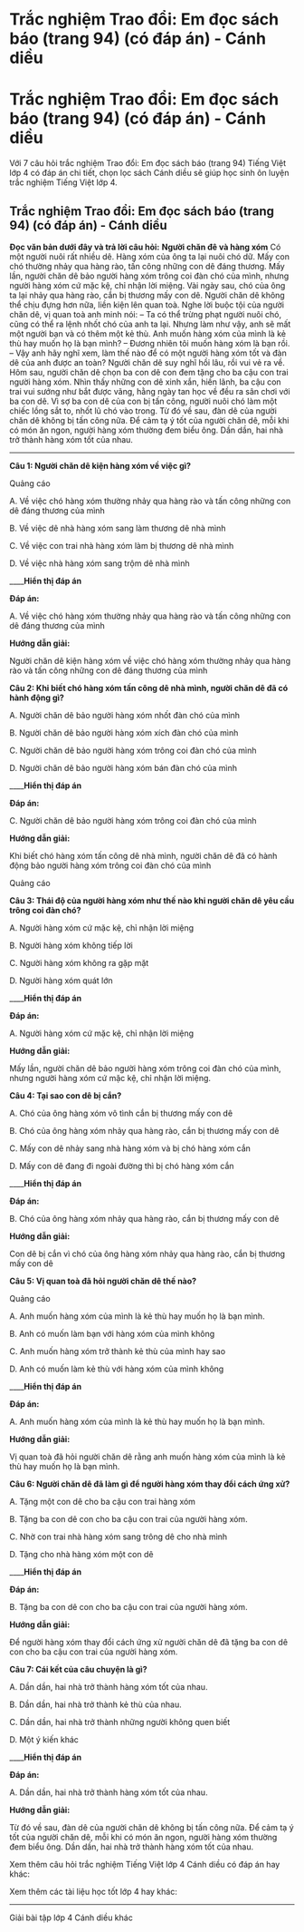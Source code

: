 # Trắc nghiệm Trao đổi: Em đọc sách báo (trang 94) (có đáp án) - Cánh diều

# Trắc nghiệm Trao đổi: Em đọc sách báo (trang 94) (có đáp án) - Cánh diều

Với 7 câu hỏi trắc nghiệm Trao đổi: Em đọc sách báo (trang 94) Tiếng Việt lớp 4 có đáp án chi tiết, chọn lọc sách Cánh diều sẽ giúp học sinh ôn luyện trắc nghiệm Tiếng Việt lớp 4.

## Trắc nghiệm Trao đổi: Em đọc sách báo (trang 94) (có đáp án) - Cánh diều

**Đọc văn bản dưới đây và trả lời câu hỏi:** **Người chăn đê và hàng xóm** Có một người nuôi rất nhiều dê. Hàng xóm của ông ta lại nuôi chó dữ. Mấy con chó thường nhảy qua hàng rào, tấn công những con dê đáng thương. Mấy lần, người chăn dê bảo người hàng xóm trông coi đàn chó của mình, nhưng người hàng xóm cứ mặc kệ, chỉ nhận lời miệng. Vài ngày sau, chó của ông ta lại nhảy qua hàng rào, cắn bị thương mấy con dê. Người chăn dê không thể chịu đựng hơn nữa, liền kiện lên quan toà. Nghe lời buộc tội của người chăn dê, vị quan toà anh minh nói: – Ta có thể trừng phạt người nuôi chó, cũng có thể ra lệnh nhốt chó của anh ta lại. Nhưng làm như vậy, anh sẽ mất một người bạn và có thêm một kẻ thù. Anh muốn hàng xóm của mình là kẻ thù hay muốn họ là bạn mình? – Đương nhiên tôi muốn hàng xóm là bạn rồi. – Vậy anh hãy nghĩ xem, làm thế nào để có một người hàng xóm tốt và đàn dê của anh được an toàn? Người chăn dê suy nghĩ hồi lâu, rồi vui vẻ ra về. Hôm sau, người chăn dê chọn ba con dê con đem tặng cho ba cậu con trai người hàng xóm. Nhìn thấy những con dê xinh xắn, hiền lãnh, ba cậu con trai vui sướng như bắt được vãng, hằng ngày tan học về đều ra sân chơi với ba con dê. Vì sợ ba con dê của con bị tấn công, người nuôi chó làm một chiếc lồng sắt to, nhốt lũ chó vào trong. Từ đó về sau, đàn dê của người chăn dê không bị tấn công nữa. Để cảm tạ ý tốt của người chăn dê, mỗi khi có món ăn ngon, người hàng xóm thường đem biểu ông. Dần dần, hai nhà trở thành hàng xóm tốt của nhau.   
  
---  
  
**Câu 1: Người chăn dê kiện hàng xóm về việc gì?**

Quảng cáo

A. Về việc chó hàng xóm thường nhảy qua hàng rào và tấn công những con dê đáng thương của mình

B. Về việc dê nhà hàng xóm sang làm thương dê nhà mình

C. Về việc con trai nhà hàng xóm làm bị thương dê nhà mình

D. Về việc nhà hàng xóm sang trộm dê nhà mình

____**Hiển thị đáp án**

**Đáp án:**

A. Về việc chó hàng xóm thường nhảy qua hàng rào và tấn công những con dê đáng thương của mình

**Hướng dẫn giải:**

Người chăn dê kiện hàng xóm về việc chó hàng xóm thường nhảy qua hàng rào và tấn công những con dê đáng thương của mình

**Câu 2: Khi biết chó hàng xóm tấn công dê nhà mình, người chăn dê đã có hành động gì?**

A. Người chăn dê bảo người hàng xóm nhốt đàn chó của mình

B. Người chăn dê bảo người hàng xóm xích đàn chó của mình

C. Người chăn dê bảo người hàng xóm trông coi đàn chó của mình

D. Người chăn dê bảo người hàng xóm bán đàn chó của mình

____**Hiển thị đáp án**

**Đáp án:**

C. Người chăn dê bảo người hàng xóm trông coi đàn chó của mình

**Hướng dẫn giải:**

Khi biết chó hàng xóm tấn công dê nhà mình, người chăn dê đã có hành động bảo người hàng xóm trông coi đàn chó của mình

Quảng cáo

**Câu 3: Thái độ của người hàng xóm như thế nào khi người chăn dê yêu cầu trông coi đàn chó?**

A. Người hàng xóm cứ mặc kệ, chỉ nhận lời miệng

B. Người hàng xóm không tiếp lời

C. Người hàng xóm không ra gặp mặt

D. Người hàng xóm quát lớn

____**Hiển thị đáp án**

**Đáp án:**

A. Người hàng xóm cứ mặc kệ, chỉ nhận lời miệng

**Hướng dẫn giải:**

Mấy lần, người chăn dê bảo người hàng xóm trông coi đàn chó của mình, nhưng người hàng xóm cứ mặc kệ, chỉ nhận lời miệng.

**Câu 4: Tại sao con dê bị cắn?**

A. Chó của ông hàng xóm vô tình cắn bị thương mấy con dê

B. Chó của ông hàng xóm nhảy qua hàng rào, cắn bị thương mấy con dê

C. Mấy con dê nhảy sang nhà hàng xóm và bị chó hàng xóm cắn

D. Mấy con dê đang đi ngoài đường thì bị chó hàng xóm cắn

____**Hiển thị đáp án**

**Đáp án:**

B. Chó của ông hàng xóm nhảy qua hàng rào, cắn bị thương mấy con dê

**Hướng dẫn giải:**

Con dê bị cắn vì chó của ông hàng xóm nhảy qua hàng rào, cắn bị thương mấy con dê

**Câu 5: Vị quan toà đã hỏi người chăn dê thế nào?**

Quảng cáo

A. Anh muốn hàng xóm của mình là kẻ thù hay muốn họ là bạn mình.

B. Anh có muốn làm bạn với hàng xóm của mình không

C. Anh muốn hàng xóm trở thành kẻ thù của mình hay sao

D. Anh có muốn làm kẻ thù với hàng xóm của mình không

____**Hiển thị đáp án**

**Đáp án:**

A. Anh muốn hàng xóm của mình là kẻ thù hay muốn họ là bạn mình.

**Hướng dẫn giải:**

Vị quan toà đã hỏi người chăn dê rằng anh muốn hàng xóm của mình là kẻ thù hay muốn họ là bạn mình.

**Câu 6: Người chăn dê đã làm gì để người hàng xóm thay đổi cách ứng xử?**

A. Tặng một con dê cho ba cậu con trai hàng xóm

B. Tặng ba con dê con cho ba cậu con trai của người hàng xóm. 

C. Nhờ con trai nhà hàng xóm sang trông dê cho nhà mình

D. Tặng cho nhà hàng xóm một con dê

____**Hiển thị đáp án**

**Đáp án:**

B. Tặng ba con dê con cho ba cậu con trai của người hàng xóm. 

**Hướng dẫn giải:**

Để người hàng xóm thay đổi cách ứng xử người chăn dê đã tặng ba con dê con cho ba cậu con trai của người hàng xóm. 

**Câu 7: Cái kết của câu chuyện là gì?**

A. Dần dần, hai nhà trở thành hàng xóm tốt của nhau.

B. Dần dần, hai nhà trở thành kẻ thù của nhau.

C. Dần dần, hai nhà trở thành những người không quen biết

D. Một ý kiến khác

____**Hiển thị đáp án**

**Đáp án:**

A. Dần dần, hai nhà trở thành hàng xóm tốt của nhau.

**Hướng dẫn giải:**

Từ đó về sau, đàn dê của người chăn dê không bị tấn công nữa. Để cảm tạ ý tốt của người chăn dê, mỗi khi có món ăn ngon, người hàng xóm thường đem biểu ông. Dần dần, hai nhà trở thành hàng xóm tốt của nhau.

Xem thêm câu hỏi trắc nghiệm Tiếng Việt lớp 4 Cánh diều có đáp án hay khác:

Xem thêm các tài liệu học tốt lớp 4 hay khác:

* * *

Giải bài tập lớp 4 Cánh diều khác
